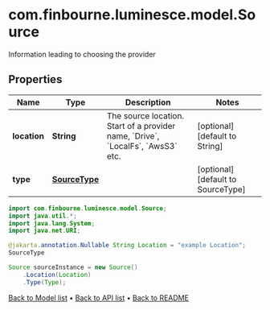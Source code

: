 # com.finbourne.luminesce.model.Source
Information leading to choosing the provider

## Properties

Name | Type | Description | Notes
------------ | ------------- | ------------- | -------------
**location** | **String** | The source location. Start of a provider name, &#x60;Drive&#x60;, &#x60;LocalFs&#x60;, &#x60;AwsS3&#x60; etc. | [optional] [default to String]
**type** | [**SourceType**](SourceType.md) |  | [optional] [default to SourceType]

```java
import com.finbourne.luminesce.model.Source;
import java.util.*;
import java.lang.System;
import java.net.URI;

@jakarta.annotation.Nullable String Location = "example Location";
SourceType 

Source sourceInstance = new Source()
    .Location(Location)
    .Type(Type);
```


[Back to Model list](../README.md#documentation-for-models) &#8226; [Back to API list](../README.md#documentation-for-api-endpoints) &#8226; [Back to README](../README.md)
